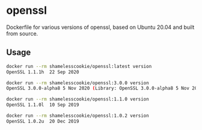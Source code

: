 # openssl

Dockerfile for various versions of openssl, based on Ubuntu 20.04 and built from source.

## Usage

```bash
docker run --rm shamelesscookie/openssl:latest version
OpenSSL 1.1.1h  22 Sep 2020

docker run --rm shamelesscookie/openssl:3.0.0 version
OpenSSL 3.0.0-alpha8 5 Nov 2020 (Library: OpenSSL 3.0.0-alpha8 5 Nov 2020)

docker run --rm shamelesscookie/openssl:1.1.0 version
OpenSSL 1.1.0l  10 Sep 2019

docker run --rm shamelesscookie/openssl:1.0.2 version
OpenSSL 1.0.2u  20 Dec 2019
```